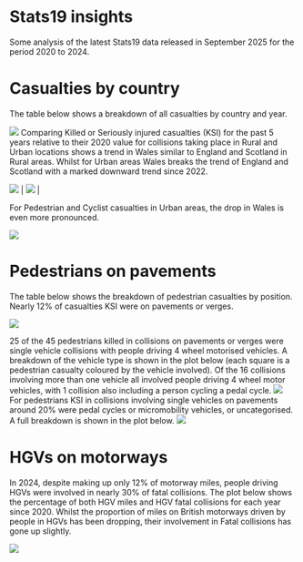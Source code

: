 # Stats19 insights


Some analysis of the latest Stats19 data released in September 2025 for
the period 2020 to 2024.

# Casualties by country

The table below shows a breakdown of all casualties by country and year.

![](plots/country_table.png) Comparing Killed or Seriously injured
casualties (KSI) for the past 5 years relative to their 2020 value for
collisions taking place in Rural and Urban locations shows a trend in
Wales similar to England and Scotland in Rural areas. Whilst for Urban
areas Wales breaks the trend of England and Scotland with a marked
downward trend since 2022.

![](plots/country_KSI_all_casualties_Rural.png) \|
![](plots/country_KSI_all_casualties_Urban.png) \|

For Pedestrian and Cyclist casualties in Urban areas, the drop in Wales
is even more pronounced.

![](plots/country_KSI_Pedestrians_&_Cyclists_Urban.png)

# Pedestrians on pavements

The table below shows the breakdown of pedestrian casualties by
position. Nearly 12% of casualties KSI were on pavements or verges.

![](plots/ped_location_table.png)

25 of the 45 pedestrians killed in collisions on pavements or verges
were single vehicle collisions with people driving 4 wheel motorised
vehicles. A breakdown of the vehicle type is shown in the plot below
(each square is a pedestrian casualty coloured by the vehicle involved).
Of the 16 collisions involving more than one vehicle all involved people
driving 4 wheel motor vehicles, with 1 collision also including a person
cycling a pedal cycle. ![](plots/fatal_pave.png) For pedestrians KSI in
collisions involving single vehicles on pavements around 20% were pedal
cycles or micromobility vehicles, or uncategorised. A full breakdown is
shown in the plot below. ![](plots/KSI_pave.png)

# HGVs on motorways

In 2024, despite making up only 12% of motorway miles, people driving
HGVs were involved in nearly 30% of fatal collisions. The plot below
shows the percentage of both HGV miles and HGV fatal collisions for each
year since 2020. Whilst the proportion of miles on British motorways
driven by people in HGVs has been dropping, their involvement in Fatal
collisions has gone up slightly.

![](plots/hgvs_mway.png)
